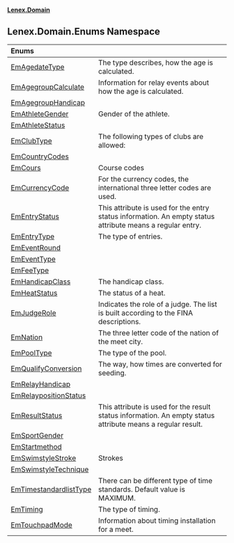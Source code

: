 #### [Lenex.Domain](index.md 'index')

## Lenex.Domain.Enums Namespace

| Enums | |
| :--- | :--- |
| [EmAgedateType](Lenex.Domain.Enums.EmAgedateType.md 'Lenex.Domain.Enums.EmAgedateType') | The type describes, how the age is calculated. |
| [EmAgegroupCalculate](Lenex.Domain.Enums.EmAgegroupCalculate.md 'Lenex.Domain.Enums.EmAgegroupCalculate') | Information for relay events about how the age is calculated. |
| [EmAgegroupHandicap](Lenex.Domain.Enums.EmAgegroupHandicap.md 'Lenex.Domain.Enums.EmAgegroupHandicap') | |
| [EmAthleteGender](Lenex.Domain.Enums.EmAthleteGender.md 'Lenex.Domain.Enums.EmAthleteGender') | Gender of the athlete. |
| [EmAthleteStatus](Lenex.Domain.Enums.EmAthleteStatus.md 'Lenex.Domain.Enums.EmAthleteStatus') | |
| [EmClubType](Lenex.Domain.Enums.EmClubType.md 'Lenex.Domain.Enums.EmClubType') | The following types of clubs are allowed: |
| [EmCountryCodes](Lenex.Domain.Enums.EmCountryCodes.md 'Lenex.Domain.Enums.EmCountryCodes') | |
| [EmCours](Lenex.Domain.Enums.EmCours.md 'Lenex.Domain.Enums.EmCours') | Course codes |
| [EmCurrencyCode](Lenex.Domain.Enums.EmCurrencyCode.md 'Lenex.Domain.Enums.EmCurrencyCode') | For the currency codes, the international three letter codes are used. |
| [EmEntryStatus](Lenex.Domain.Enums.EmEntryStatus.md 'Lenex.Domain.Enums.EmEntryStatus') | This attribute is used for the entry status information. An empty status attribute means a regular entry. |
| [EmEntryType](Lenex.Domain.Enums.EmEntryType.md 'Lenex.Domain.Enums.EmEntryType') | The type of entries. |
| [EmEventRound](Lenex.Domain.Enums.EmEventRound.md 'Lenex.Domain.Enums.EmEventRound') | |
| [EmEventType](Lenex.Domain.Enums.EmEventType.md 'Lenex.Domain.Enums.EmEventType') | |
| [EmFeeType](Lenex.Domain.Enums.EmFeeType.md 'Lenex.Domain.Enums.EmFeeType') | |
| [EmHandicapClass](Lenex.Domain.Enums.EmHandicapClass.md 'Lenex.Domain.Enums.EmHandicapClass') | The handicap class. |
| [EmHeatStatus](Lenex.Domain.Enums.EmHeatStatus.md 'Lenex.Domain.Enums.EmHeatStatus') | The status of a heat. |
| [EmJudgeRole](Lenex.Domain.Enums.EmJudgeRole.md 'Lenex.Domain.Enums.EmJudgeRole') | Indicates the role of a judge. The list is built according to the FINA descriptions. |
| [EmNation](Lenex.Domain.Enums.EmNation.md 'Lenex.Domain.Enums.EmNation') | The three letter code of the nation of the meet city. |
| [EmPoolType](Lenex.Domain.Enums.EmPoolType.md 'Lenex.Domain.Enums.EmPoolType') | The type of the pool. |
| [EmQualifyConversion](Lenex.Domain.Enums.EmQualifyConversion.md 'Lenex.Domain.Enums.EmQualifyConversion') | The way, how times are converted for seeding. |
| [EmRelayHandicap](Lenex.Domain.Enums.EmRelayHandicap.md 'Lenex.Domain.Enums.EmRelayHandicap') | |
| [EmRelaypositionStatus](Lenex.Domain.Enums.EmRelaypositionStatus.md 'Lenex.Domain.Enums.EmRelaypositionStatus') | |
| [EmResultStatus](Lenex.Domain.Enums.EmResultStatus.md 'Lenex.Domain.Enums.EmResultStatus') | This attribute is used for the result status information. An empty status attribute means a regular result. |
| [EmSportGender](Lenex.Domain.Enums.EmSportGender.md 'Lenex.Domain.Enums.EmSportGender') | |
| [EmStartmethod](Lenex.Domain.Enums.EmStartmethod.md 'Lenex.Domain.Enums.EmStartmethod') | |
| [EmSwimstyleStroke](Lenex.Domain.Enums.EmSwimstyleStroke.md 'Lenex.Domain.Enums.EmSwimstyleStroke') | Strokes |
| [EmSwimstyleTechnique](Lenex.Domain.Enums.EmSwimstyleTechnique.md 'Lenex.Domain.Enums.EmSwimstyleTechnique') | |
| [EmTimestandardlistType](Lenex.Domain.Enums.EmTimestandardlistType.md 'Lenex.Domain.Enums.EmTimestandardlistType') | There can be different type of time standards. Default value is MAXIMUM. |
| [EmTiming](Lenex.Domain.Enums.EmTiming.md 'Lenex.Domain.Enums.EmTiming') | The type of timing. |
| [EmTouchpadMode](Lenex.Domain.Enums.EmTouchpadMode.md 'Lenex.Domain.Enums.EmTouchpadMode') | Information about timing installation for a meet. |
